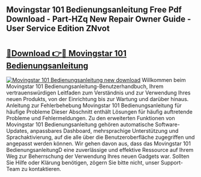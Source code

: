 ## Movingstar 101 Bedienungsanleitung Free Pdf Download - Part-HZq New Repair Owner Guide - User Service Edition ZNvot

# <h2><a href="http://df0w6qv.blite.top/?on=Movingstar+101+Bedienungsanleitung">🔗Download 👉🔴 Movingstar 101 Bedienungsanleitung</a></h2>

[![Movingstar 101 Bedienungsanleitung new download](https://i.imgur.com/lujVjoI.png)](http://df0w6qv.blite.top/?on=Movingstar+101+Bedienungsanleitung)
Willkommen beim Movingstar 101 Bedienungsanleitung-Benutzerhandbuch, Ihrem vertrauenswürdigen Leitfaden zum Verständnis und zur Verwendung Ihres neuen Produkts, von der Einrichtung bis zur Wartung und darüber hinaus. Anleitung zur Fehlerbehebung Movingstar 101 Bedienungsanleitung für häufige Probleme Dieser Abschnitt enthält Lösungen für häufig auftretende Probleme und Fehlermeldungen. Zu den erweiterten Funktionen von Movingstar 101 Bedienungsanleitung gehören automatische Software-Updates, anpassbares Dashboard, mehrsprachige Unterstützung und Sprachaktivierung, auf die alle über die Benutzeroberfläche zugegriffen und angepasst werden können. Wir gehen davon aus, dass das Movingstar 101 BedienungsanleitungD eine zuverlässige und effektive Ressource auf Ihrem Weg zur Beherrschung der Verwendung Ihres neuen Gadgets war. Sollten Sie Hilfe oder Klärung benötigen, zögern Sie bitte nicht, unser Support-Team zu kontaktieren.
